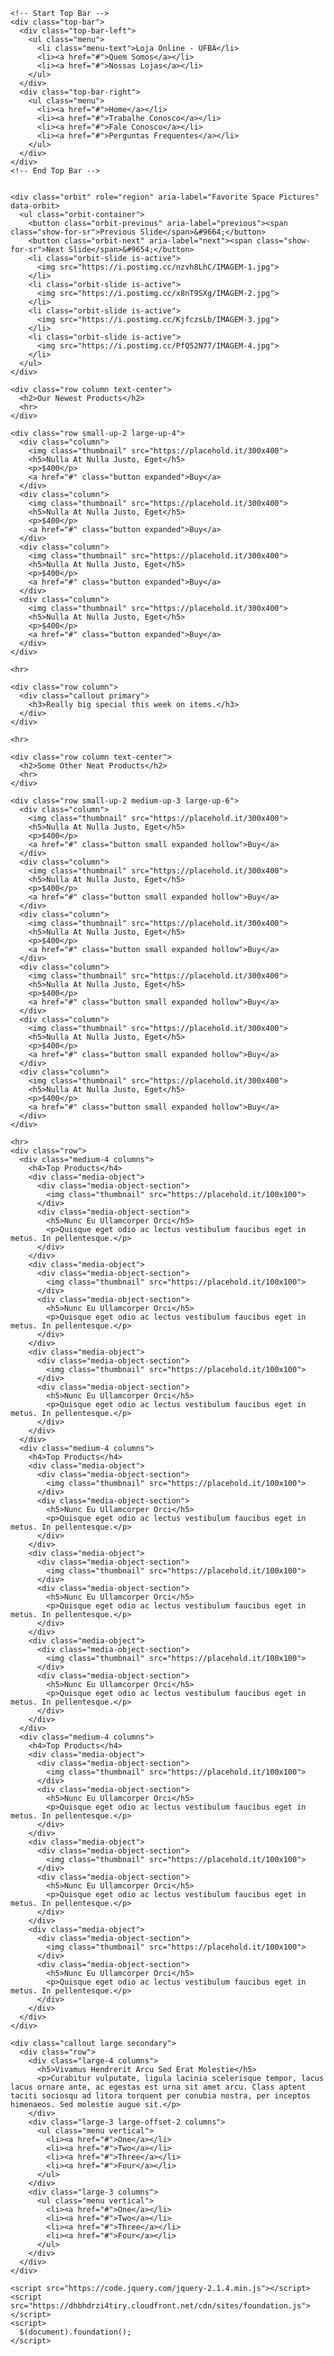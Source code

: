 <html class="no-js" 
      lang="pt-br">
  <head>
    <meta charset="utf-8" />
    <meta name="viewport" content="width=device-width, initial-scale=1.0" />
    <title>UFBA Store</title>
    <link rel="stylesheet" href="https://dhbhdrzi4tiry.cloudfront.net/cdn/sites/foundation.min.css">
  </head>
  <body>

    <!-- Start Top Bar -->
    <div class="top-bar">
      <div class="top-bar-left">
        <ul class="menu">
          <li class="menu-text">Loja Online - UFBA</li>
          <li><a href="#">Quem Somos</a></li>
          <li><a href="#">Nossas Lojas</a></li>
        </ul>
      </div>
      <div class="top-bar-right">
        <ul class="menu">
          <li><a href="#">Home</a></li>          
          <li><a href="#">Trabalhe Conosco</a></li>
          <li><a href="#">Fale Conosco</a></li>
          <li><a href="#">Perguntas Frequentes</a></li>
        </ul>
      </div>
    </div>
    <!-- End Top Bar -->


    <div class="orbit" role="region" aria-label="Favorite Space Pictures" data-orbit>
      <ul class="orbit-container">
        <button class="orbit-previous" aria-label="previous"><span class="show-for-sr">Previous Slide</span>&#9664;</button>
        <button class="orbit-next" aria-label="next"><span class="show-for-sr">Next Slide</span>&#9654;</button>
        <li class="orbit-slide is-active">
          <img src="https://i.postimg.cc/nzvh8LhC/IMAGEM-1.jpg">
        </li>
        <li class="orbit-slide is-active">
          <img src="https://i.postimg.cc/x8nT9SXg/IMAGEM-2.jpg">
        </li>
        <li class="orbit-slide is-active">
          <img src="https://i.postimg.cc/KjfczsLb/IMAGEM-3.jpg">
        </li>
        <li class="orbit-slide is-active">
          <img src="https://i.postimg.cc/PfQ52N77/IMAGEM-4.jpg">
        </li>
      </ul>
    </div>

    <div class="row column text-center">
      <h2>Our Newest Products</h2>
      <hr>
    </div>

    <div class="row small-up-2 large-up-4">
      <div class="column">
        <img class="thumbnail" src="https://placehold.it/300x400">
        <h5>Nulla At Nulla Justo, Eget</h5>
        <p>$400</p>
        <a href="#" class="button expanded">Buy</a>
      </div>
      <div class="column">
        <img class="thumbnail" src="https://placehold.it/300x400">
        <h5>Nulla At Nulla Justo, Eget</h5>
        <p>$400</p>
        <a href="#" class="button expanded">Buy</a>
      </div>
      <div class="column">
        <img class="thumbnail" src="https://placehold.it/300x400">
        <h5>Nulla At Nulla Justo, Eget</h5>
        <p>$400</p>
        <a href="#" class="button expanded">Buy</a>
      </div>
      <div class="column">
        <img class="thumbnail" src="https://placehold.it/300x400">
        <h5>Nulla At Nulla Justo, Eget</h5>
        <p>$400</p>
        <a href="#" class="button expanded">Buy</a>
      </div>
    </div>

    <hr>

    <div class="row column">
      <div class="callout primary">
        <h3>Really big special this week on items.</h3>
      </div>
    </div>

    <hr>

    <div class="row column text-center">
      <h2>Some Other Neat Products</h2>
      <hr>
    </div>

    <div class="row small-up-2 medium-up-3 large-up-6">
      <div class="column">
        <img class="thumbnail" src="https://placehold.it/300x400">
        <h5>Nulla At Nulla Justo, Eget</h5>
        <p>$400</p>
        <a href="#" class="button small expanded hollow">Buy</a>
      </div>
      <div class="column">
        <img class="thumbnail" src="https://placehold.it/300x400">
        <h5>Nulla At Nulla Justo, Eget</h5>
        <p>$400</p>
        <a href="#" class="button small expanded hollow">Buy</a>
      </div>
      <div class="column">
        <img class="thumbnail" src="https://placehold.it/300x400">
        <h5>Nulla At Nulla Justo, Eget</h5>
        <p>$400</p>
        <a href="#" class="button small expanded hollow">Buy</a>
      </div>
      <div class="column">
        <img class="thumbnail" src="https://placehold.it/300x400">
        <h5>Nulla At Nulla Justo, Eget</h5>
        <p>$400</p>
        <a href="#" class="button small expanded hollow">Buy</a>
      </div>
      <div class="column">
        <img class="thumbnail" src="https://placehold.it/300x400">
        <h5>Nulla At Nulla Justo, Eget</h5>
        <p>$400</p>
        <a href="#" class="button small expanded hollow">Buy</a>
      </div>
      <div class="column">
        <img class="thumbnail" src="https://placehold.it/300x400">
        <h5>Nulla At Nulla Justo, Eget</h5>
        <p>$400</p>
        <a href="#" class="button small expanded hollow">Buy</a>
      </div>
    </div>

    <hr>
    <div class="row">
      <div class="medium-4 columns">
        <h4>Top Products</h4>
        <div class="media-object">
          <div class="media-object-section">
            <img class="thumbnail" src="https://placehold.it/100x100">
          </div>
          <div class="media-object-section">
            <h5>Nunc Eu Ullamcorper Orci</h5>
            <p>Quisque eget odio ac lectus vestibulum faucibus eget in metus. In pellentesque.</p>
          </div>
        </div>
        <div class="media-object">
          <div class="media-object-section">
            <img class="thumbnail" src="https://placehold.it/100x100">
          </div>
          <div class="media-object-section">
            <h5>Nunc Eu Ullamcorper Orci</h5>
            <p>Quisque eget odio ac lectus vestibulum faucibus eget in metus. In pellentesque.</p>
          </div>
        </div>
        <div class="media-object">
          <div class="media-object-section">
            <img class="thumbnail" src="https://placehold.it/100x100">
          </div>
          <div class="media-object-section">
            <h5>Nunc Eu Ullamcorper Orci</h5>
            <p>Quisque eget odio ac lectus vestibulum faucibus eget in metus. In pellentesque.</p>
          </div>
        </div>
      </div>
      <div class="medium-4 columns">
        <h4>Top Products</h4>
        <div class="media-object">
          <div class="media-object-section">
            <img class="thumbnail" src="https://placehold.it/100x100">
          </div>
          <div class="media-object-section">
            <h5>Nunc Eu Ullamcorper Orci</h5>
            <p>Quisque eget odio ac lectus vestibulum faucibus eget in metus. In pellentesque.</p>
          </div>
        </div>
        <div class="media-object">
          <div class="media-object-section">
            <img class="thumbnail" src="https://placehold.it/100x100">
          </div>
          <div class="media-object-section">
            <h5>Nunc Eu Ullamcorper Orci</h5>
            <p>Quisque eget odio ac lectus vestibulum faucibus eget in metus. In pellentesque.</p>
          </div>
        </div>
        <div class="media-object">
          <div class="media-object-section">
            <img class="thumbnail" src="https://placehold.it/100x100">
          </div>
          <div class="media-object-section">
            <h5>Nunc Eu Ullamcorper Orci</h5>
            <p>Quisque eget odio ac lectus vestibulum faucibus eget in metus. In pellentesque.</p>
          </div>
        </div>
      </div>
      <div class="medium-4 columns">
        <h4>Top Products</h4>
        <div class="media-object">
          <div class="media-object-section">
            <img class="thumbnail" src="https://placehold.it/100x100">
          </div>
          <div class="media-object-section">
            <h5>Nunc Eu Ullamcorper Orci</h5>
            <p>Quisque eget odio ac lectus vestibulum faucibus eget in metus. In pellentesque.</p>
          </div>
        </div>
        <div class="media-object">
          <div class="media-object-section">
            <img class="thumbnail" src="https://placehold.it/100x100">
          </div>
          <div class="media-object-section">
            <h5>Nunc Eu Ullamcorper Orci</h5>
            <p>Quisque eget odio ac lectus vestibulum faucibus eget in metus. In pellentesque.</p>
          </div>
        </div>
        <div class="media-object">
          <div class="media-object-section">
            <img class="thumbnail" src="https://placehold.it/100x100">
          </div>
          <div class="media-object-section">
            <h5>Nunc Eu Ullamcorper Orci</h5>
            <p>Quisque eget odio ac lectus vestibulum faucibus eget in metus. In pellentesque.</p>
          </div>
        </div>
      </div>
    </div>

    <div class="callout large secondary">
      <div class="row">
        <div class="large-4 columns">
          <h5>Vivamus Hendrerit Arcu Sed Erat Molestie</h5>
          <p>Curabitur vulputate, ligula lacinia scelerisque tempor, lacus lacus ornare ante, ac egestas est urna sit amet arcu. Class aptent taciti sociosqu ad litora torquent per conubia nostra, per inceptos himenaeos. Sed molestie augue sit.</p>
        </div>
        <div class="large-3 large-offset-2 columns">
          <ul class="menu vertical">
            <li><a href="#">One</a></li>
            <li><a href="#">Two</a></li>
            <li><a href="#">Three</a></li>
            <li><a href="#">Four</a></li>
          </ul>
        </div>
        <div class="large-3 columns">
          <ul class="menu vertical">
            <li><a href="#">One</a></li>
            <li><a href="#">Two</a></li>
            <li><a href="#">Three</a></li>
            <li><a href="#">Four</a></li>
          </ul>
        </div>
      </div>
    </div>

    <script src="https://code.jquery.com/jquery-2.1.4.min.js"></script>
    <script src="https://dhbhdrzi4tiry.cloudfront.net/cdn/sites/foundation.js"></script>
    <script>
      $(document).foundation();
    </script>
  </body>
</html>
